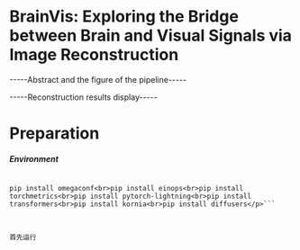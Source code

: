 # BrainVis: Exploring the Bridge between Brain and Visual Signals via Image Reconstruction

-----Abstract and the figure of the pipeline-----

-----Reconstruction results display-----

# Preparation

##### Environment

```pip install ftfy

pip install omegaconf<br>pip install einops<br>pip install torchmetrics<br>pip install pytorch-lightning<br>pip install transformers<br>pip install kornia<br>pip install diffusers</p>```



首先运行
